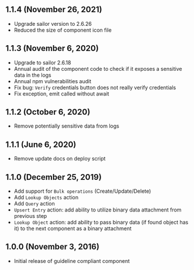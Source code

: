 ## 1.1.4 (November 26, 2021)

* Upgrade sailor version to 2.6.26
* Reduced the size of component icon file

## 1.1.3 (November 6, 2020)

* Upgrade to sailor 2.6.18
* Annual audit of the component code to check if it exposes a sensitive data in the logs
* Annual npm vulnerabilities audit
* Fix bug: `Verify` credentials button does not really verify credentials
* Fix exception, emit called without await

## 1.1.2 (October 6, 2020)

* Remove potentially sensitive data from logs

## 1.1.1 (June 6, 2020)

* Remove update docs on deploy script

## 1.1.0 (December 25, 2019)

* Add support for `Bulk operations` (Create/Update/Delete)
* Add `Lookup Objects` action
* Add `Query` action
* `Upsert Entry` action: add ability to utilize binary data attachment from previous step
* `Lookup Object` action: add ability to pass binary data (if found object has it) to the next component as a binary attachment


## 1.0.0 (November 3, 2016)

* Initial release of guideline compliant component
